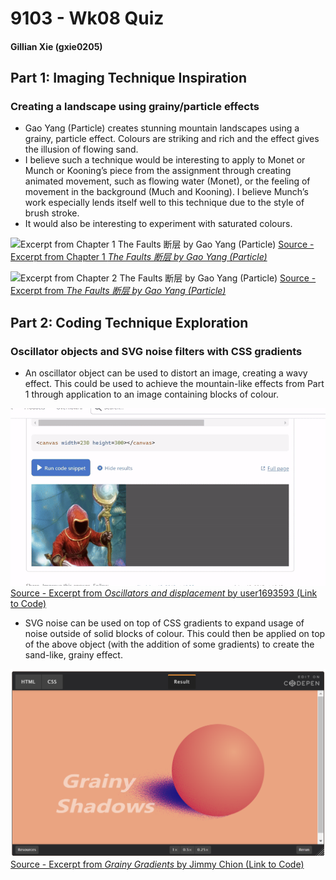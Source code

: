 # 9103 - Wk08 Quiz
#### Gillian Xie (gxie0205)

## Part 1: Imaging Technique Inspiration
### Creating a landscape using grainy/particle effects
-	Gao Yang (Particle) creates stunning mountain landscapes using a grainy, particle effect. Colours are striking and rich and the effect gives the illusion of flowing sand.
-	I believe such a technique would be interesting to apply to Monet or Munch or Kooning’s piece from the assignment through creating animated movement, such as flowing water (Monet), or the feeling of movement in the background (Much and Kooning). I believe Munch’s work especially lends itself well to this technique due to the style of brush stroke.
-	It would also be interesting to experiment with saturated colours.

![Excerpt from Chapter 1 *The Faults 断层 by Gao Yang (Particle)*](readmeImages/Fault1.png)
[Source - Excerpt from Chapter 1 *The Faults 断层 by Gao Yang (Particle)*](https://www.behance.net/gallery/122945363/The-Faults-/modules/699368993)

![Excerpt from Chapter 2 *The Faults 断层 by Gao Yang (Particle)*](readmeImages/Fault2.png)
[Source - Excerpt from *The Faults 断层 by Gao Yang (Particle)*](https://www.behance.net/gallery/122945363/The-Faults-/modules/699368997)

## Part 2: Coding Technique Exploration
### Oscillator objects and SVG noise filters with CSS gradients
-	An oscillator object can be used to distort an image, creating a wavy effect. This could be used to achieve the mountain-like effects from Part 1 through application to an image containing blocks of colour.

![Excerpt from *Oscillators and displacement* by user1693593](readmeImages/Oscillator.gif)
[Source - Excerpt from *Oscillators and displacement* by user1693593 (Link to Code)](https://stackoverflow.com/questions/29586754/how-can-i-recreate-this-wavy-image-effect)

-	SVG noise can be used on top of CSS gradients to expand usage of noise outside of solid blocks of colour. This could then be applied on top of the above object (with the addition of some gradients) to create the sand-like, grainy effect. 

![Excerpt from *Grainy Gradients* by Jimmy Chion](readmeImages/Grain.png)
[Source - Excerpt from *Grainy Gradients* by Jimmy Chion (Link to Code)](https://css-tricks.com/grainy-gradients/)
